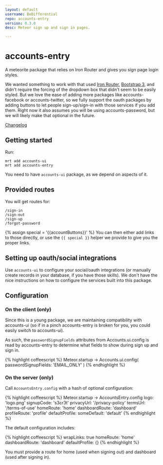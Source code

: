 ```yaml
---
layout: default
username: BeDifferential
repo: accounts-entry
version: 0.3.0
desc: Meteor sign up and sign in pages.

---
```


# accounts-entry

A meteorite package that relies on Iron Router and gives you sign page login styles.

We wanted something to work with that used [Iron
Router](https://github.com/EventedMind/iron-router), [Bootstrap
3](https://github.com/mangasocial/meteor-bootstrap-3), and didn't require the forcing of the dropdown box that didn't seem to be easily styled. But we love the ease of adding more packages like accounts-facebook or accounts-twitter, so we fully support the oauth packages by adding buttons to let people sign-up/sign-in with those services if you add them.  Right now it also assumes you will be using accounts-password, but we will likely make that optional in the future.

[Changelog](https://github.com/BeDifferential/accounts-entry/blob/master/CHANGELOG.md)

## Getting started

Run:

```
mrt add accounts-ui
mrt add accounts-entry
```

You need to have `accounts-ui` package, as we depend on aspects of it.

## Provided routes

You will get routes for:

```
/sign-in
/sign-out
/sign-up
/forgot-password
```

{% assign special = '{{accountButtons}}' %}
You can then either add links to those directly, or use the `{{ special }}` helper we provide to give you the proper links.

## Setting up oauth/social integrations

Use `accounts-ui` to configure your social/oauth integrations (or manually create records in your database, if you have those skills). We don't have the nice instructions on how to configure the services built into this package.

## Configuration

### On the client (only)

Since this is a young package, we are maintaining compatibility with accounts-ui (so if in a pinch accounts-entry is broken for you, you could easily switch to accounts-ui).

As such, the `passwordSignupFields` attributes from Accounts.ui.config is read by accounts-entry to determine what fields to show during sign up and sign in.

{% highlight coffeescript %}
Meteor.startup ->
  Accounts.ui.config(
    passwordSignupFields: 'EMAIL_ONLY'
  )
{% endhighlight %}

### On the server (only)

Call `AccountsEntry.config` with a hash of optional configuration:

{% highlight coffeescript %}
Meteor.startup ->
  AccountsEntry.config
    logo: 'logo.png'
    signupCode: 's3cr3t'
    privacyUrl: '/privacy-policy'
    termsUrl: '/terms-of-use'
    homeRoute: 'home'
    dashboardRoute: 'dashboard'
    profileRoute: 'profile'
    defaultProfile: 
        someDefault: 'default'
{% endhighlight %}

The default configuration includes:

{% highlight coffeescript %}
  wrapLinks: true
  homeRoute: 'home'
  dashboardRoute: 'dashboard'
  defaultProfile: {}
{% endhighlight %}

You must provide a route for home (used when signing out) and
dashboard (used after signing in).
